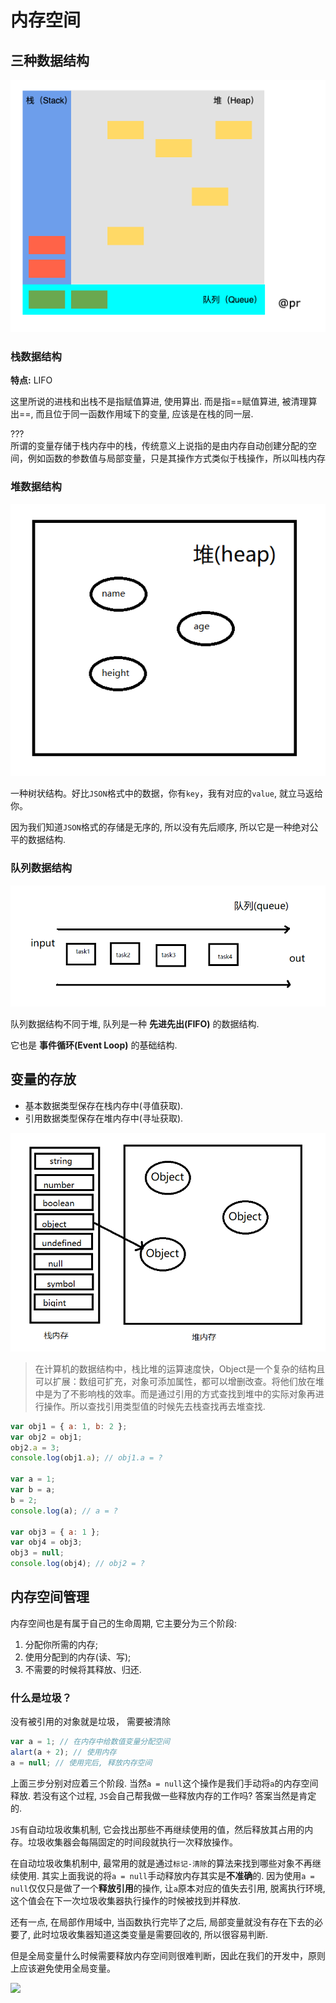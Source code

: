 # 内存空间

## 三种数据结构
![三种数据结构](./图片/三种数据结构.jpg)
### 栈数据结构
**特点:** LIFO

这里所说的进栈和出栈不是指赋值算进, 使用算出. 而是指==赋值算进, 被清理算出==, 而且位于同一函数作用域下的变量, 应该是在栈的同一层.

???  
所谓的变量存储于栈内存中的栈，传统意义上说指的是由内存自动创建分配的空间，例如函数的参数值与局部变量，只是其操作方式类似于栈操作，所以叫栈内存

### 堆数据结构
![堆数据结构](./图片/堆.png)

一种树状结构。好比```JSON```格式中的数据，你有```key```，我有对应的```value```, 就立马返给你。

因为我们知道```JSON```格式的存储是无序的, 所以没有先后顺序, 所以它是一种绝对公平的数据结构.

### 队列数据结构
![队列.png](./图片/队列.png)

队列数据结构不同于堆, 队列是一种 **先进先出(FIFO)** 的数据结构.

它也是 **事件循环(Event Loop)** 的基础结构.

## 变量的存放
* 基本数据类型保存在栈内存中(寻值获取).
* 引用数据类型保存在堆内存中(寻址获取).

![变量存放.png](./图片/变量存放.png)

> 在计算机的数据结构中，栈比堆的运算速度快，Object是一个复杂的结构且可以扩展：数组可扩充，对象可添加属性，都可以增删改查。将他们放在堆中是为了不影响栈的效率。而是通过引用的方式查找到堆中的实际对象再进行操作。所以查找引用类型值的时候先去栈查找再去堆查找.

```js
var obj1 = { a: 1, b: 2 };
var obj2 = obj1;
obj2.a = 3;
console.log(obj1.a); // obj1.a = ?

var a = 1;
var b = a;
b = 2;
console.log(a); // a = ?

var obj3 = { a: 1 };
var obj4 = obj3;
obj3 = null;
console.log(obj4); // obj2 = ?
```

## 内存空间管理
内存空间也是有属于自己的生命周期, 它主要分为三个阶段:
1. 分配你所需的内存;
2. 使用分配到的内存(读、写);
3. 不需要的时候将其释放、归还.

### 什么是垃圾？
没有被引用的对象就是垃圾， 需要被清除

```js
var a = 1; // 在内存中给数值变量分配空间
alart(a + 2); // 使用内存
a = null; // 使用完后, 释放内存空间
```

上面三步分别对应着三个阶段. 当然```a = null```这个操作是我们手动将```a```的内存空间释放. 若没有这个过程, ```JS```会自己帮我做一些释放内存的工作吗? 答案当然是肯定的.

```JS```有自动垃圾收集机制, 它会找出那些不再继续使用的值，然后释放其占用的内存。垃圾收集器会每隔固定的时间段就执行一次释放操作。

在自动垃圾收集机制中, 最常用的就是通过```标记-清除```的算法来找到哪些对象不再继续使用. 其实上面我说的将```a = null```手动释放内存其实是**不准确**的. 因为使用```a = null```仅仅只是做了一个**释放引用**的操作, 让```a```原本对应的值失去引用, 脱离执行环境, 这个值会在下一次垃圾收集器执行操作的时候被找到并释放.

还有一点, 在局部作用域中, 当函数执行完毕了之后, 局部变量就没有存在下去的必要了, 此时垃圾收集器知道这类变量是需要回收的, 所以很容易判断.

但是全局变量什么时候需要释放内存空间则很难判断，因此在我们的开发中，原则上应该避免使用全局变量。

![](./图片/标记-清除%20算法.png)